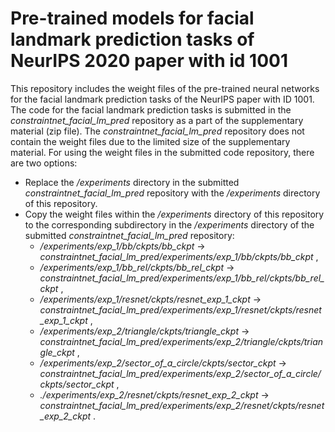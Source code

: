 # Pre-trained models for facial landmark prediction tasks of NeurIPS 2020 paper with id 1001

This repository includes the weight files of the pre-trained neural networks for the facial landmark prediction tasks of the NeurIPS paper with ID 1001. The code for the facial landmark prediction tasks is submitted in the *constraintnet_facial_lm_pred* repository as a part of the supplementary material (zip file). The *constraintnet_facial_lm_pred* repository does not contain the weight files due to the limited size of the supplementary material. For
using the weight files in the submitted code repository, there are two options:

* Replace the */experiments* directory in the submitted *constraintnet_facial_lm_pred* repository with the
  */experiments* directory of this repository.
* Copy the weight files within the */experiments* directory of this repository to
  the corresponding subdirectory in the */experiments* directory of the
submitted *constraintnet_facial_lm_pred* repository:
  * */experiments/exp_1/bb/ckpts/bb_ckpt* -> *constraintnet_facial_lm_pred/experiments/exp_1/bb/ckpts/bb_ckpt* ,
  * */experiments/exp_1/bb_rel/ckpts/bb_rel_ckpt* -> *constraintnet_facial_lm_pred/experiments/exp_1/bb_rel/ckpts/bb_rel_ckpt* ,
  * */experiments/exp_1/resnet/ckpts/resnet_exp_1_ckpt* -> *constraintnet_facial_lm_pred/experiments/exp_1/resnet/ckpts/resnet_exp_1_ckpt* ,
  * */experiments/exp_2/triangle/ckpts/triangle_ckpt* -> *constraintnet_facial_lm_pred/experiments/exp_2/triangle/ckpts/triangle_ckpt* ,
  * */experiments/exp_2/sector_of_a_circle/ckpts/sector_ckpt* -> *constraintnet_facial_lm_pred/experiments/exp_2/sector_of_a_circle/ckpts/sector_ckpt* ,
  *  *./experiments/exp_2/resnet/ckpts/resnet_exp_2_ckpt* -> *constraintnet_facial_lm_pred/experiments/exp_2/resnet/ckpts/resnet_exp_2_ckpt* .




